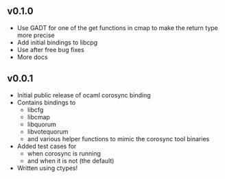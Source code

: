 ## v0.1.0
- Use GADT for one of the get functions in cmap to make the return type more precise
- Add initial bindings to libcpg
- Use after free bug fixes
- More docs


## v0.0.1

- Initial public release of ocaml corosync binding
- Contains bindings to
  - libcfg
  - libcmap
  - libquorum
  - libvotequorum
  - and various helper functions to mimic the corosync tool binaries
- Added test cases for
  - when corosync is running
  - and when it is not (the default)
- Written using ctypes!
